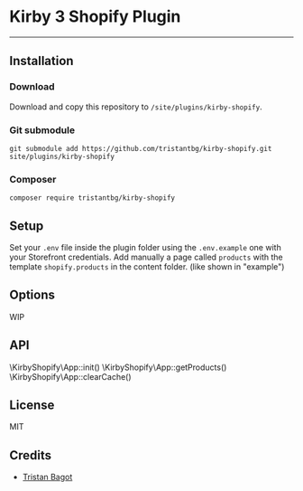 # Kirby 3 Shopify Plugin

****

## Installation

### Download

Download and copy this repository to `/site/plugins/kirby-shopify`.

### Git submodule

```
git submodule add https://github.com/tristantbg/kirby-shopify.git site/plugins/kirby-shopify
```

### Composer

```
composer require tristantbg/kirby-shopify
```

## Setup

Set your `.env` file inside the plugin folder using the `.env.example` one with your Storefront credentials.
Add manually a page called `products` with the template `shopify.products` in the content folder. (like shown in "example")

## Options

WIP

## API

\KirbyShopify\App::init()
\KirbyShopify\App::getProducts()
\KirbyShopify\App::clearCache()


## License

MIT

## Credits

- [Tristan Bagot](https://github.com/tristantbg)
